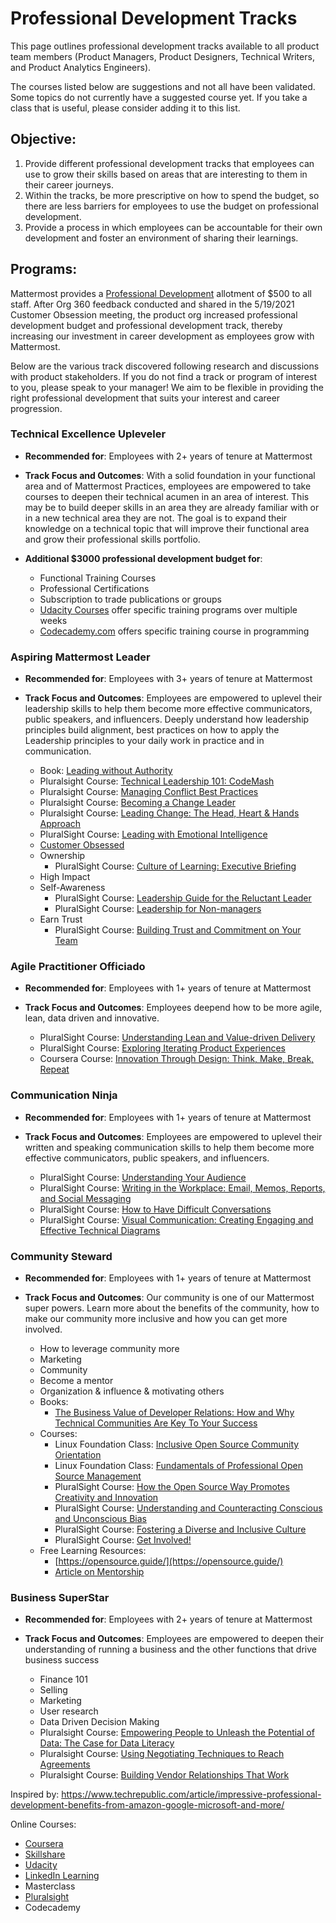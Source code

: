 # Professional Development Tracks

This page outlines professional development tracks available to all product team members (Product Managers, Product Designers, Technical Writers, and Product Analytics Engineers). 

The courses listed below are suggestions and not all have been validated.  Some topics do not currently have a suggested course yet. If you take a class that is useful, please consider adding it to this list. 

## Objective: 

1. Provide different professional development tracks that employees can use to grow their skills based on areas that are interesting to them in their career journeys. 
2. Within the tracks, be more prescriptive on how to spend the budget, so there are less barriers for employees to use the budget on professional development.
3. Provide a process in which employees can be accountable for their own development and foster an environment of sharing their learnings. 

## Programs: 

Mattermost provides a [Professional Development](https://handbook.mattermost.com/operations/finance/staff-member-expenses/how-to-spend-company-money#other-expenses) allotment of $500 to all staff. After Org 360 feedback conducted and shared in the 5/19/2021 Customer Obsession meeting, the product org increased professional development budget and professional development track, thereby increasing our investment in career development as employees grow with Mattermost. 

Below are the various track discovered following research and discussions with product stakeholders. If you do not find a track or program of interest to you, please speak to your manager! We aim to be flexible in providing the right professional development that suits your interest and career progression.

### Technical Excellence Upleveler

- **Recommended for**: Employees with 2+ years of tenure at Mattermost
- **Track Focus and Outcomes**: With a solid foundation in your functional area and of Mattermost Practices, employees are empowered to take courses to deepen their technical acumen in an area of interest.  This may be to build deeper skills in an area they are already familiar with or in a new technical area they are not.  The goal is to expand their knowledge on a technical topic that will improve their functional area and grow their professional skills portfolio. 
- **Additional $3000 professional development budget for**: 

   - Functional Training Courses
   - Professional Certifications
   - Subscription to trade publications or groups
   - [Udacity Courses](https://www.udacity.com/courses/all) offer specific training programs over multiple weeks
   - [Codecademy.com](https://www.codecademy.com/catalog/all) offers specific training course in programming

### Aspiring Mattermost Leader

- **Recommended for**: Employees with 3+ years of tenure at Mattermost
- **Track Focus and Outcomes**: Employees are empowered to uplevel their leadership skills to help them become more effective communicators, public speakers, and influencers. Deeply understand how leadership principles build alignment, best practices on how to apply the Leadership principles to your daily work in practice and in communication.

   - Book: [Leading without Authority](https://www.amazon.com/Leading-Without-Authority-Co-Elevation-Collaboration/dp/0525575669/ref=tmm_hrd_swatch_0?_encoding=UTF8&qid=&sr=&asin=0525575669&revisionId=&format=4&depth=2)
   - Pluralsight Course: [Technical Leadership 101: CodeMash](https://www.pluralsight.com/courses/codemash-session-32)
   - Pluralsight Course: [Managing Conflict Best Practices](https://www.pluralsight.com/courses/managing-conflict-best-practices)
   - Pluralsight Course: [Becoming a Change Leader](https://www.pluralsight.com/courses/becoming-change-leader)
   - Pluralsight Course: [Leading Change: The Head, Heart & Hands Approach](https://www.pluralsight.com/courses/head-heart-hands-approach)
   - PluralSight Course: [Leading with Emotional Intelligence](https://www.pluralsight.com/courses/leading-emotional-intelligence)
   - [Customer Obsessed](https://www.amazon.com/Customer-Obsessed-Delivering-Exceptional-Experiences/dp/1119326036/ref=tmm_hrd_swatch_0?_encoding=UTF8&qid=&sr=)
   - Ownership
      - PluralSight Course: [Culture of Learning: Executive Briefing](https://www.pluralsight.com/courses/culture-of-learning-executive-briefing)
   - High Impact
   - Self-Awareness
      - PluralSight Course: [Leadership Guide for the Reluctant Leader](https://www.pluralsight.com/courses/that-conference-2019-session-49)
      - PluralSight Course: [Leadership for Non-managers](https://www.pluralsight.com/courses/leadership-for-non-managers)
   - Earn Trust
      - PluralSight Course: [Building Trust and Commitment on Your Team](https://www.pluralsight.com/courses/building-trust-commitment-your-team)

### Agile Practitioner Officiado

- **Recommended for**: Employees with 1+ years of tenure at Mattermost
- **Track Focus and Outcomes**: Employees deepend how to be more agile, lean, data driven and innovative. 

   - PluralSight Course: [Understanding Lean and Value-driven Delivery](https://www.pluralsight.com/courses/understanding-lean-value-driven-delivery)
   - PluralSight Course: [Exploring Iterating Product Experiences](https://www.pluralsight.com/courses/exploring-iterating-product-experiences)
   - Coursera Course: [Innovation Through Design: Think, Make, Break, Repeat](https://www.coursera.org/learn/innovation-through-design#syllabus)

### Communication Ninja

- **Recommended for**: Employees with 1+ years of tenure at Mattermost
- **Track Focus and Outcomes**: Employees are empowered to uplevel their written and speaking communication skills to help them become more effective communicators, public speakers, and influencers. 

   - PluralSight Course: [Understanding Your Audience](https://www.pluralsight.com/courses/understanding-audience)
   - PluralSight Course: [Writing in the Workplace: Email, Memos, Reports, and Social Messaging](https://www.pluralsight.com/courses/writing-workplace-email-memos-reports-social)
   - PluralSight Course: [How to Have Difficult Conversations](https://www.pluralsight.com/courses/have-difficult-conversations)
   - PluralSight Course: [Visual Communication: Creating Engaging and Effective Technical Diagrams](https://www.pluralsight.com/courses/visual-communication-technical-diagrams)

### Community Steward

- **Recommended for**: Employees with 1+ years of tenure at Mattermost
- **Track Focus and Outcomes**: Our community is one of our Mattermost super powers.  Learn more about the benefits of the community, how to make our community more inclusive and how you can get more involved.  

   - How to leverage community more
   - Marketing
   - Community
   - Become a mentor
   - Organization & influence & motivating others
   - Books: 
      - [The Business Value of Developer Relations: How and Why Technical Communities Are Key To Your Success](https://www.amazon.com/Business-Value-Developer-Relations-Communities/dp/1484237471)
   - Courses: 
      - Linux Foundation Class: [Inclusive Open Source Community Orientation](https://training.linuxfoundation.org/training/inclusive-open-source-community-orientation-lfc102/)
      - Linux Foundation Class: [Fundamentals of Professional Open Source Management](https://training.linuxfoundation.org/training/fundamentals-of-professional-open-source-management-lfc110/)
      - PluralSight Course: [How the Open Source Way Promotes Creativity and Innovation](https://www.pluralsight.com/courses/pluralsight-live-2020-open-source-way)
      - PluralSight Course: [Understanding and Counteracting Conscious and Unconscious Bias](https://www.pluralsight.com/courses/understanding-counteracting-bias)
      - PluralSight Course: [Fostering a Diverse and Inclusive Culture](https://www.pluralsight.com/courses/fostering-diverse-inclusive-culture)
      - PluralSight Course: [Get Involved!](https://www.pluralsight.com/courses/get-involved)
   - Free Learning Resources: 
      - [https://opensource.guide/](https://opensource.guide/)
      - [Article on Mentorship](https://www.pluralsight.com/blog/teams/mentor-manager-approach-employee-motivation)

### Business SuperStar

- **Recommended for**: Employees with 2+ years of tenure at Mattermost
- **Track Focus and Outcomes**: Employees are empowered to deepen their understanding of running a business and the other functions that drive business success

   - Finance 101
   - Selling
   - Marketing
   - User research
   - Data Driven Decision Making
   - Pluralsight Course: [Empowering People to Unleash the Potential of Data: The Case for Data Literacy](https://www.pluralsight.com/courses/big-data-ldn-2020-data-literacy)
   - Pluralsight Course: [Using Negotiating Techniques to Reach Agreements](https://www.pluralsight.com/courses/using-negotiating-techniques-reach-agreements)
   - Pluralsight Course: [Building Vendor Relationships That Work](https://www.pluralsight.com/courses/building-vendor-relationships)

Inspired by: https://www.techrepublic.com/article/impressive-professional-development-benefits-from-amazon-google-microsoft-and-more/ 
 
Online Courses: 
   - [Coursera](https://www.coursera.org/)
   - [Skillshare](https://www.skillshare.com/)
   - [Udacity](https://www.udacity.com/)
   - [LinkedIn Learning](https://www.linkedin.com/learning/me?setupTimeGoal=false&showCongrats=false)
   - Masterclass
   - [Pluralsight](https://www.pluralsight.com/)
   - Codecademy
